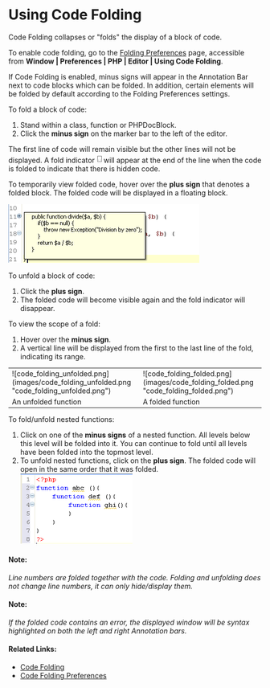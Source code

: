 # Using Code Folding

<!--context:using_code_folding-->

Code Folding collapses or "folds" the display of a block of code.

To enable code folding, go to the [Folding Preferences](../032-reference/032-preferences/040-editor/016-folding.md) page, accessible from **Window | Preferences | PHP | Editor | Using Code Folding**.

If Code Folding is enabled, minus signs will appear in the Annotation Bar next to code blocks which can be folded. In addition, certain elements will be folded by default according to the Folding Preferences settings.

<!--ref-start-->

To fold a block of code:

 1. Stand within a class, function or PHPDocBlock.
 2. Click the **minus sign** on the marker bar to the left of the editor.

The first line of code will remain visible but the other lines will not be displayed. A fold indicator ![code_folding_indicator.png](images/code_folding_indicator.png "code_folding_indicator.png")will appear at the end of the line when the code is folded to indicate that there is hidden code.

To temporarily view folded code, hover over the **plus sign** that denotes a folded block. The folded code will be displayed in a floating block.

![code_folding_hover.png](images/code_folding_hover.png "code_folding_hover.png")

<!--ref-end-->

<!--ref-start-->

To unfold a block of code:

 1. Click the **plus sign**.
 2. The folded code will become visible again and the fold indicator will disappear.

To view the scope of a fold:

 1. Hover over the **minus sign**.
 2. A vertical line will be displayed from the first to the last line of the fold, indicating its range.

<!--ref-end-->

<table>
<tr><td>![code_folding_unfolded.png](images/code_folding_unfolded.png "code_folding_unfolded.png")</td>

<td>![code_folding_folded.png](images/code_folding_folded.png "code_folding_folded.png")</td></tr>

<tr><td>An unfolded function</td>

<td>A folded function</td></tr>

</table>

<!--ref-start-->

To fold/unfold nested functions:

 1. Click on one of the **minus signs** of a nested function. All levels below this level will be folded into it. You can continue to fold until all levels have been folded into the topmost level.
 2. To unfold nested functions, click on the **plus sign**. The folded code will open in the same order that it was folded. <br />![folding_nested_functions.png](images/folding_nested_functions.png "folding_nested_functions.png")

<!--ref-end-->

#### Note:

_Line numbers are folded together with the code. Folding and unfolding does not change line numbers, it can only hide/display them._

#### Note:

_If the folded code contains an error, the displayed window will be syntax highlighted on both the left and right Annotation bars._

<!--links-start-->

#### Related Links:

 * [Code Folding](../016-concepts/056-code_folding.md)
 * [Code Folding Preferences](../032-reference/032-preferences/040-editor/016-folding.md)

<!--links-end-->
